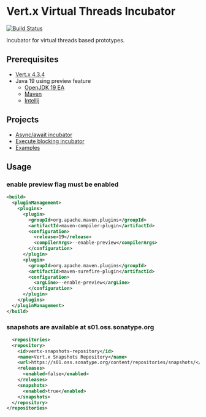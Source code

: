 # Vert.x Virtual Threads Incubator

[![Build Status](https://github.com/vert-x3/vertx-virtual-threads-incubator/workflows/CI/badge.svg?branch=main)](https://github.com/vert-x3/vertx-virtual-threads-incubator/actions?query=workflow%3ACI)

Incubator for virtual threads based prototypes.

## Prerequisites

- [Vert.x 4.3.4](https://vertx.io/docs/4.3.4)
- Java 19 using preview feature
  - [OpenJDK 19 EA](https://jdk.java.net/19/)
  - [Maven](https://stackoverflow.com/questions/52232681/compile-and-execute-a-jdk-preview-feature-with-maven)
  - [Intellij](https://foojay.io/today/how-to-run-project-loom-from-intellij-idea/)

## Projects

- [Async/await incubator](vertx-async-await-incubator)
- [Execute blocking incubator](vertx-execute-blocking-incubator)
- [Examples](examples)

## Usage

### enable preview flag must be enabled

```xml
<build>
  <pluginManagement>
    <plugins>
      <plugin>
        <groupId>org.apache.maven.plugins</groupId>
        <artifactId>maven-compiler-plugin</artifactId>
        <configuration>
          <release>19</release>
          <compilerArgs>--enable-preview</compilerArgs>
        </configuration>
      </plugin>
      <plugin>
        <groupId>org.apache.maven.plugins</groupId>
        <artifactId>maven-surefire-plugin</artifactId>
        <configuration>
          <argLine>--enable-preview</argLine>
        </configuration>
      </plugin>
    </plugins>
  </pluginManagement>
</build>
```

### snapshots are available at s01.oss.sonatype.org

```xml
  <repositories>
  <repository>
    <id>vertx-snapshots-repository</id>
    <name>Vert.x Snapshots Repository</name>
    <url>https://s01.oss.sonatype.org/content/repositories/snapshots/</url>
    <releases>
      <enabled>false</enabled>
    </releases>
    <snapshots>
      <enabled>true</enabled>
    </snapshots>
  </repository>
</repositories>
```
